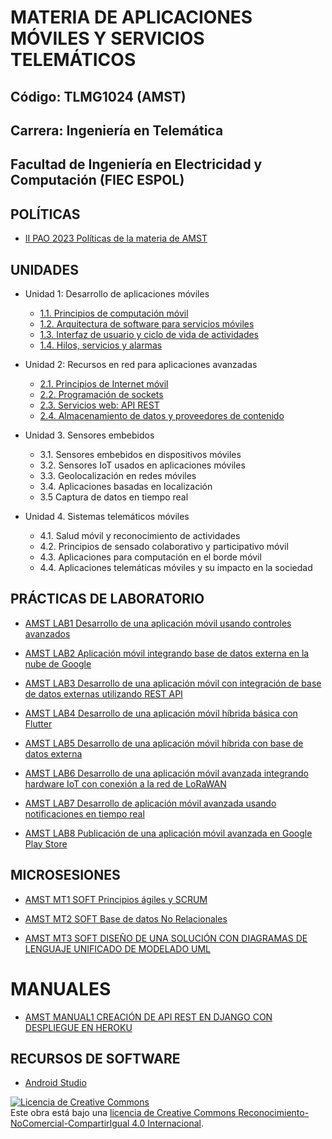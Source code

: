# MATERIA DE APLICACIONES MÓVILES Y SERVICIOS TELEMÁTICOS
## Código: TLMG1024 (AMST)
## Carrera: Ingeniería en Telemática
## Facultad de Ingeniería en Electricidad y Computación (FIEC ESPOL)


## POLÍTICAS
* [II PAO 2023 Políticas de la materia de AMST](https://aulavirtual.espol.edu.ec/files/4368315/download?download_frd=1)

## UNIDADES

* Unidad 1: Desarrollo de aplicaciones móviles
    * [1.1. Principios de computación móvil](unidades/unidad1/unidad1_1.md)
    * [1.2. Arquitectura de software para servicios móviles](unidades/unidad1/unidad1_2.md)
    * [1.3. Interfaz de usuario y ciclo de vida de actividades](unidades/unidad1/unidad1_3.md)
    * [1.4. Hilos, servicios y alarmas](unidades/unidad1/unidad1_4.md)

* Unidad 2: Recursos en red para aplicaciones avanzadas
    * [2.1. Principios de Internet móvil](unidades/unidad2/unidad2_1.md)
    * [2.2. Programación de sockets](unidades/unidad2/unidad2_2.md)
    * [2.3. Servicios web: API REST](unidades/unidad2/unidad2_3.md)
    * [2.4. Almacenamiento de datos y proveedores de contenido](unidades/unidad2/unidad2_4.md)

* Unidad 3. Sensores embebidos
    * 3.1. Sensores embebidos en dispositivos móviles
    * 3.2. Sensores IoT usados en aplicaciones móviles
    * 3.3. Geolocalización en redes móviles
    * 3.4. Aplicaciones basadas en localización
    * 3.5 Captura de datos en tiempo real

* Unidad 4. Sistemas telemáticos móviles
    * 4.1. Salud móvil y reconocimiento de actividades
    * 4.2. Principios de sensado colaborativo y participativo móvil
    * 4.3. Aplicaciones para computación en el borde móvil
    * 4.4. Aplicaciones telemáticas móviles y su impacto en la sociedad

## PRÁCTICAS DE LABORATORIO
* [AMST LAB1 Desarrollo de una aplicación móvil usando controles avanzados](laboratorios/laboratorio.md)

* [AMST LAB2 Aplicación móvil integrando base de datos externa en la nube de Google](laboratorios/laboratorio.md)

* [AMST LAB3 Desarrollo de una aplicación móvil con integración de base de datos externas utilizando REST API](laboratorios/laboratorio.md)

* [AMST LAB4 Desarrollo de una aplicación móvil híbrida básica con Flutter](laboratorios/laboratorio.md)

* [AMST LAB5 Desarrollo de una aplicación móvil híbrida con base de datos externa](laboratorios/laboratorio.md)

* [AMST LAB6 Desarrollo de una aplicación móvil avanzada integrando hardware IoT con conexión a la red de LoRaWAN](laboratorios/laboratorio.md)

* [AMST LAB7 Desarrollo de aplicación móvil avanzada usando notificaciones en tiempo real](laboratorios/laboratorio.md)

* [AMST LAB8 Publicación de una aplicación móvil avanzada en Google Play Store](laboratorios/laboratorio.md)

## MICROSESIONES
* [AMST MT1 SOFT Principios ágiles y SCRUM](microsesiones/microsesion1_software_scrum.md)

* [AMST MT2 SOFT Base de datos No Relacionales](microsesiones/microsesion2_software_noSQL.md)

* [AMST MT3 SOFT DISEÑO DE UNA SOLUCIÓN CON DIAGRAMAS DE LENGUAJE UNIFICADO DE MODELADO UML](microsesiones/microsesion3_software_uml.md)


# MANUALES
* [AMST MANUAL1 CREACIÓN DE API REST EN DJANGO CON DESPLIEGUE EN HEROKU](https://aulavirtual.espol.edu.ec/files/3695699/download?download_frd=1)

## RECURSOS DE SOFTWARE
- [Android Studio](https://developer.android.com/studio)

<a rel="license" href="http://creativecommons.org/licenses/by-nc-sa/4.0/"><img alt="Licencia de Creative Commons" style="border-width:0" src="https://i.creativecommons.org/l/by-nc-sa/4.0/88x31.png" /></a><br />Este obra está bajo una <a rel="license" href="http://creativecommons.org/licenses/by-nc-sa/4.0/">licencia de Creative Commons Reconocimiento-NoComercial-CompartirIgual 4.0 Internacional</a>.

<!-- Google tag (gtag.js) -->
<script async src="https://www.googletagmanager.com/gtag/js?id=G-711FMTCF19"></script>
<script>
  window.dataLayer = window.dataLayer || [];
  function gtag(){dataLayer.push(arguments);}
  gtag('js', new Date());

  gtag('config', 'G-711FMTCF19');
</script>




